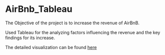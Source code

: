 # AirBnb_Tableau

The Objective of the project is to increase the revenue of AirBnB.

Used Tableau for the analyzing factors influencing the revenue and the key findings for its increase.

The detailed visualization can be found [here](https://public.tableau.com/views/AirBnB_NewYork_16569474643730/Story1?:language=en-US&:display_count=n&:origin=viz_share_link)

